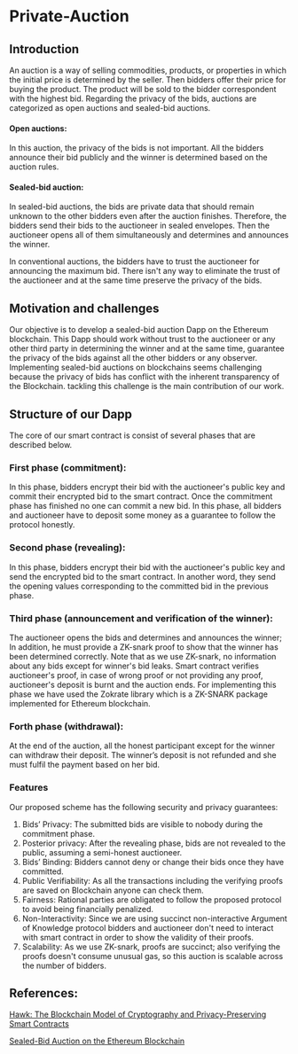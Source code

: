 
# Private-Auction
## Introduction
An auction is a way of selling commodities, products, or properties in which the initial price is determined by the seller. Then bidders offer their price for buying the product. The product will be sold to the bidder correspondent with the highest bid. Regarding the privacy of the bids, auctions are categorized as open auctions and sealed-bid auctions.

#### Open auctions: 
In this auction, the privacy of the bids is not important. All the bidders announce their bid publicly and the winner is determined based on the auction rules.

#### Sealed-bid auction: 
In sealed-bid auctions, the bids are private data that should remain unknown to the other bidders even after the auction finishes. Therefore, the bidders send their bids to the auctioneer in sealed envelopes. Then the auctioneer opens all of them simultaneously and determines and announces the winner.

In conventional auctions, the bidders have to trust the auctioneer for announcing the maximum bid. There isn't any way to eliminate the trust of the auctioneer and at the same time preserve the privacy of the bids.
## Motivation and challenges
Our objective is to develop a sealed-bid auction Dapp on the Ethereum blockchain. This Dapp should work without trust to the auctioneer or any other third party in determining the winner and at the same time, guarantee the privacy of the bids against all the other bidders or any observer. Implementing sealed-bid auctions on blockchains seems challenging because the privacy of bids has conflict with the inherent transparency of the Blockchain. tackling this challenge is the main contribution of our work.
## Structure of our Dapp 
The core of our smart contract is consist of several phases that are described below.
### First phase (commitment):
In this phase, bidders encrypt their bid with the auctioneer's public key and commit their encrypted bid to the smart contract. Once the commitment phase has finished no one can commit a new bid. In this phase, all bidders and auctioneer have to deposit some money as a guarantee to follow the protocol honestly. 
### Second phase (revealing):
In this phase, bidders encrypt their bid with the auctioneer's public key and send the encrypted bid to the smart contract. In another word, they send the opening values corresponding to the committed bid in the previous phase.
### Third phase (announcement and verification of the winner):
The auctioneer opens the bids and determines and announces the winner; In addition, he must provide a ZK-snark proof to show that the winner has been determined correctly. Note that as we use ZK-snark, no information about any bids except for winner's bid leaks. Smart contract verifies auctioneer's proof, in case of wrong proof or not providing any proof, auctioneer's deposit is burnt and the auction ends. For implementing this phase we have used the Zokrate library which is a ZK-SNARK package implemented for Ethereum blockchain. 
### Forth phase (withdrawal):
At the end of the auction, all the honest participant except for the winner can withdraw their deposit. The winner’s deposit is not refunded and she must fulfil the payment based on her bid.
### Features
Our proposed scheme has the following security and privacy guarantees:
1. Bids’ Privacy: The submitted bids are visible to nobody during the commitment phase.
2. Posterior privacy: After the revealing phase, bids are not revealed to the public, assuming a semi-honest auctioneer.
3. Bids’ Binding: Bidders cannot deny or change their bids once they have committed.
4. Public Verifiability: As all the transactions including the verifying proofs are saved on Blockchain anyone can check them.
5. Fairness: Rational parties are obligated to follow the proposed protocol to avoid being financially penalized.
6. Non-Interactivity: Since we are using succinct non-interactive Argument of Knowledge protocol bidders and auctioneer don't need to interact with smart contract in order to show the validity of their proofs.
7. Scalability: As we use ZK-snark, proofs are succinct; also verifying the proofs doesn't consume unusual gas, so this auction is scalable across the number of bidders.
 
## References:

[Hawk: The Blockchain Model of Cryptography and Privacy-Preserving Smart Contracts](https://user.eng.umd.edu/~cpap/published/hawk.pdf)

[Sealed-Bid Auction on the Ethereum Blockchain](https://eprint.iacr.org/2018/704.pdf)



